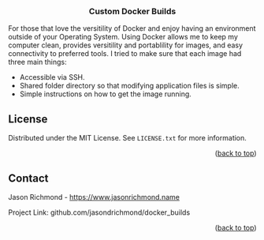 <!-- Improved compatibility of back to top link: See: https://github.com/othneildrew/Best-README-Template/pull/73 -->
<a name="readme-top"></a>





<!-- PROJECT LOGO -->
<br />
<div>

  <h3 align="center">Custom Docker Builds</h3>

  <p>
    For those that love the versitility of Docker and enjoy having an environment outside of your Operating System.  Using Docker allows me to keep my computer clean, provides versitility and portablility for images, and easy connectivity to preferred tools.  I tried to make sure that each image had three main things:
    <ul>
      <li>Accessible via SSH.</li>
      <li>Shared folder directory so that modifying application files is simple.</li>
      <li>Simple instructions on how to get the image running.</li>
  </p>
</div>

<!-- USAGE EXAMPLES -->
<!--
*** ## Usage
*** 
*** Use this space to show useful examples of how a project can be used. Additional screenshots, code examples and demos work well in this space. You may also link to more resources.
*** 
*** _For more examples, please refer to the [Documentation](https://example.com)_
*** 
*** <p align="right">(<a href="#readme-top">back to top</a>)</p>
-->


<!-- LICENSE -->
## License

Distributed under the MIT License. See `LICENSE.txt` for more information.

<p align="right">(<a href="#readme-top">back to top</a>)</p>



<!-- CONTACT -->
## Contact

Jason Richmond - https://www.jasonrichmond.name

Project Link: github.com/jasondrichmond/docker_builds

<p align="right">(<a href="#readme-top">back to top</a>)</p>

